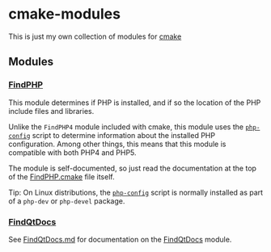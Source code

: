 cmake-modules
=============

This is just my own collection of modules for [cmake](http://www.cmake.org/)

## Modules

### [FindPHP](FindPHP.cmake)
This module determines if PHP is installed, and if so the location of the PHP include files and libraries.

Unlike the `FindPHP4` module included with cmake, this module uses the
[`php-config`](http://php.net/manual/en/install.pecl.php-config.php) script to determine
information about the installed PHP configuration.  Among other things, this means that this
module is compatible with both PHP4 and PHP5.

The module is self-documented, so just read the documentation at the top of the [FindPHP.cmake](FindPHP.cmake)
file itself.

Tip: On Linux distributions, the [`php-config`](http://php.net/manual/en/install.pecl.php-config.php)
script is normally installed as part of a `php-dev` or `php-devel` package.

### [FindQtDocs](FindQtDocs.cmake)

See [FindQtDocs.md](FindQtDocs.md) for documentation on the [FindQtDocs](FindQtDocs.cmake) module.
